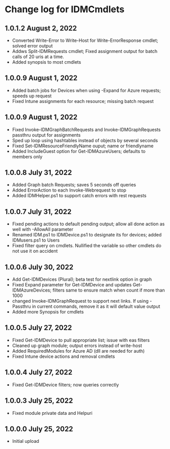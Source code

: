 # Change log for IDMCmdlets

## 1.0.1.2 August 2, 2022

- Converted Write-Error to Write-Host for Write-ErrorResponse cmdlet; solved error output
- Addws Split-IDMRequests cmdlet; Fixed assignment output for batch calls of 20 uris at a time.
- Added synopsis to most cmdlets

## 1.0.0.9 August 1, 2022

- Added batch jobs for Devices when using -Expand for Azure requests; speeds up request
- Fixed Intune assignments for each resource; missing batch request

## 1.0.0.9 August 1, 2022

- Fixed Invoke-IDMGraphBatchRequests and Invoke-IDMGraphRequests passthru output for assignments
- Sped up loop using hashtables instead of objects by several seconds
- Fixed Set-IDMResourceFriendlyName ouput; name or friendlyname
- Added IncludeGuest option for Get-IDMAzureUsers; defaults to members only

## 1.0.0.8 July 31, 2022

- Added Graph batch Requests; saves 5 seconds off queries
- Added ErrorAction to each Invoke-Webrequest to stop
- Added IDMHelper.ps1 to support catch errors with rest requests

## 1.0.0.7 July 31, 2022

- Fixed pending actions to default pending output; allow all done action as well with -AllowAll parameter
- Renamed IDM.ps1 to IDMDevice.ps1 to designate its for devices; added IDMusers.ps1 to Users
- Fixed filter query on cmdlets. Nullified the variable so other cmdlets do not use it on accident

## 1.0.0.6 July 30, 2022

- Add Get-IDMDevices (Plural); beta test for nextlink option in graph
- Fixed Expand parameter for Get-IDMDevice and updates Get-IDMAzureDevices; filters same to ensure match when count if more than 1000
- changed Invoke-IDMGraphRequest to support next links. If using -Passthru in current commands, remove it as it will default value output
- Added more Synopsis for cmdlets

## 1.0.0.5 July 27, 2022

- Fixed Get-IDMDevice to pull appropriate list; issue with eas filters
- Cleaned up graph module; output errors instead of write-host
- Added RequiredModules for Azure AD (dll are needed for auth)
- Fixed Intune device actions and removal cmdlets

## 1.0.0.4 July 27, 2022

- Fixed Get-IDMDevice filters; now queries correctly

## 1.0.0.3 July 25, 2022

- Fixed module private data and Helpuri

## 1.0.0.0 July 25, 2022

- Initial upload
